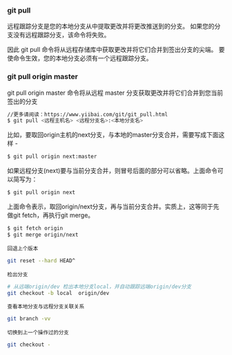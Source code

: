 ### git pull
远程跟踪分支是您的本地分支从中提取更改并将更改推送到的分支。 如果您的分支没有远程跟踪分支，该命令将失败。

因此 git pull 命令将从远程存储库中获取更改并将它们合并到签出分支的尖端。 要使命令生效，您的本地分支必须有一个远程跟踪分支。

### git pull origin master
 git pull origin master 命令将从远程 master 分支获取更改并将它们合并到您当前签出的分支


```bash
//更多请阅读：https://www.yiibai.com/git/git_pull.html
$ git pull <远程主机名> <远程分支名>:<本地分支名>

```

比如，要取回origin主机的next分支，与本地的master分支合并，需要写成下面这样 -

```bash
$ git pull origin next:master
```

如果远程分支(next)要与当前分支合并，则冒号后面的部分可以省略。上面命令可以简写为：
```bash
$ git pull origin next
```
上面命令表示，取回origin/next分支，再与当前分支合并。实质上，这等同于先做git fetch，再执行git merge。

```bash
$ git fetch origin
$ git merge origin/next
```

`回退上个版本`
```bash
git reset --hard HEAD^ 
```

`检出分支`
```bash
# 从远端origin/dev 检出本地分支local，并自动跟踪远端origin/dev分支
git checkout -b local  origin/dev 
```

`查看本地分支与远程分支关联关系`
```bash
git branch -vv
```

`切换到上一个操作过的分支`
```bash
git checkout -
```


